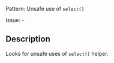 Pattern: Unsafe use of `select()`

Issue: -

## Description

Looks for unsafe uses of `select()` helper.
